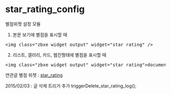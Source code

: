 # star_rating_config
별점위젯 설정 모듈


1. 본문 보기에 별점을 표시할 때
<pre>&lt;img class=&quot;zbxe_widget_output&quot; widget=&quot;star_rating&quot; /&gt;</pre>

2. 리스트, 갤러리, 카드, 웹진형태에 별점을 표시할 때
<pre>&lt;img class=&quot;zbxe_widget_output&quot; widget=&quot;star_rating&quot;&gt;document_srl}&quot;|cond=&quot;$document_srl!=$document-&gt;document_srl&quot; /&gt;</pre>



연관글 별점 위젯 : <a href="https://github.com/1Sam/star_rating">star_rating</a> 


2015/02/03 : 글 삭제 트리거 추가 triggerDelete_star_rating_log();

